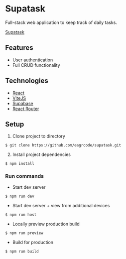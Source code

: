# Supatask

Full-stack web application to keep track of daily tasks.

[Supatask](https://supatask.vercel.app/ "Supatask")

## Features

- User authentication
- Full CRUD functionality

## Technologies

- [React](https://react.dev/ "React")
- [ViteJS](https://vitejs.dev/ "ViteJS")
- [Supabase](https://developers.themoviedb.org/3/getting-started/introduction "Supabase")
- [React Router](https://reactrouter.com/en/main/components/routes "React Router")

## Setup

1. Clone project to directory

```console
$ git clone https://github.com/eagrcode/supatask.git
```

2. Install project dependencies

```console
$ npm install
```

### Run commands

- Start dev server

```console
$ npm run dev
```

- Start dev server + view from additional devices

```console
$ npm run host
```

- Locally preview production build

```console
$ npm run preview
```

- Build for production

```console
$ npm run build
```
